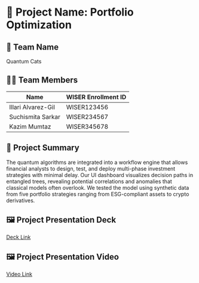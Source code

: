 # 📁 Project Name: Portfolio Optimization 

## 👥 Team Name
Quantum Cats

## 🙋‍♀️ Team Members

| Name               | WISER Enrollment ID |
|--------------------|---------------------|
| Illari Alvarez-Gil | WISER123456          |
| Suchismita Sarkar  | WISER234567          |
| Kazim Mumtaz       | WISER345678          |

## 📝 Project Summary

The quantum algorithms are integrated into a workflow engine that allows financial analysts to design, test, and deploy multi-phase investment strategies with minimal delay. Our UI dashboard visualizes decision paths in entangled trees, revealing potential correlations and anomalies that classical models often overlook. We tested the model using synthetic data from five portfolio strategies ranging from ESG-compliant assets to crypto derivatives.

## 🖼️ Project Presentation Deck

 [Deck Link](https://docs.google.com/presentation/d/1-Q0e5__u7v7kBhZwt8h5gSbFi3wJDJh6V0abMAwO4tY/edit?usp=sharing)

 ## 🖼️ Project Presentation Video

  [Video Link](https://www.google.com)